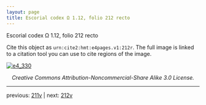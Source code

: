 ```yaml
---
layout: page
title: Escorial codex Ω 1.12, folio 212 recto
---
```


Escorial codex Ω 1.12, folio 212 recto

Cite this object as `urn:cite2:hmt:e4pages.v1:212r`.  The full image is linked to a citation tool you can use to cite regions of the image.

[![e4_330](http://www.homermultitext.org/iipsrv?IIIF=/project/homer/pyramidal/deepzoom/hmt/e4img/2017a/e4_330.tif/full/800,/0/default.jpg)](http://www.homermultitext.org/ict2/?urn=urn:cite2:hmt:e4img.2017a:e4_330) 

<p style="text-align: center; font-style: italic;">Creative Commons Attribution-Noncommercial-Share Alike 3.0 License.</p>

---

previous: [211v](../211v/) | next: [212v](../212v/)